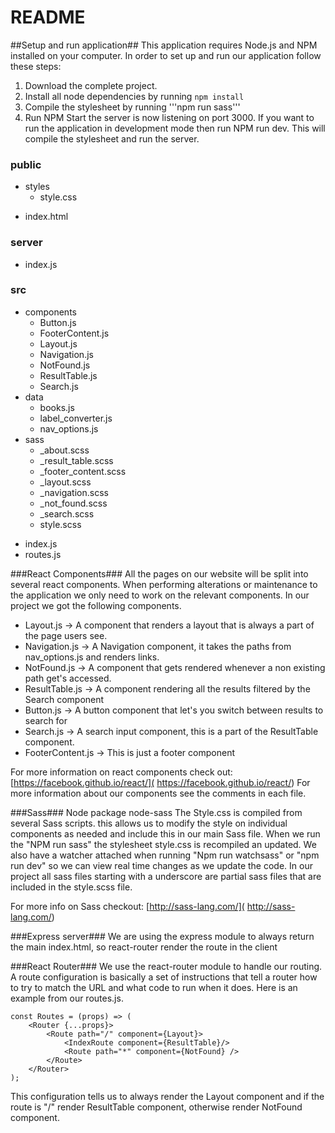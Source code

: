 # README #
##Setup and run application##
This application requires Node.js and NPM installed on your computer.
In order to set up and run our application follow these steps:

 1. Download the complete project.
 2. Install all node dependencies by running ```npm install```
 3. Compile the stylesheet by running '''npm run sass'''
 4. Run NPM Start the server is now listening on port 3000.
 If you want to run the application in development mode then run NPM run dev. This will compile the  stylesheet and run the server.



### public ###
+ styles
    * style.css
* index.html

### server ###
* index.js

### src ###
+ components
    * Button.js
    * FooterContent.js
    * Layout.js
    * Navigation.js
    * NotFound.js
    * ResultTable.js
    * Search.js
+ data
    * books.js
    * label_converter.js
    * nav_options.js
+ sass
    * _about.scss
    * _result_table.scss
    * _footer_content.scss
    * _layout.scss
    * _navigation.scss
    * _not_found.scss
    * _search.scss
    * style.scss
* index.js
* routes.js

###React Components###
All the pages on our website will be split into several react components.
When performing alterations or maintenance to the application we only need to work on the relevant components.
In our project we got the following components.

 * Layout.js -> A component that renders a layout that is always a part of the page users see.
 * Navigation.js -> A Navigation component, it takes the paths from nav_options.js and renders links.
 * NotFound.js -> A component that gets rendered whenever a non existing path get's accessed.
 * ResultTable.js -> A component rendering all the results filtered by the Search component
 * Button.js ->  A button component that let's you switch between results to search for
 * Search.js -> A search input component, this is a part of the ResultTable component.
 * FooterContent.js ->  This is just a footer component


For more information on react components check out: [https://facebook.github.io/react/]( https://facebook.github.io/react/)
For more information about our components see the comments in each file.


###Sass###
Node package node-sass
The Style.css is compiled from several Sass scripts. this allows us to modify the style on individual components as needed and include this in our main Sass file.
When we run the "NPM run sass" the stylesheet style.css is recompiled an updated. We also have a watcher attached when running "Npm run watchsass" or "npm run dev" so we can view real time changes as we update the code. In our project all sass files starting with a underscore are partial sass files that are included in the style.scss file.

For more info on Sass checkout: [http://sass-lang.com/]( http://sass-lang.com/)

###Express server###
We are using the express module to always return the main index.html, so react-router render the route in the client


###React Router###
We use the react-router module to handle our routing. A route configuration is basically a set of instructions that tell a router how to try to match the URL and what code to run when it does. Here is an example from our routes.js.

```
const Routes = (props) => (
    <Router {...props}>
        <Route path="/" component={Layout}>
            <IndexRoute component={ResultTable}/>
            <Route path="*" component={NotFound} />
        </Route>
    </Router>
);

```
This configuration tells us to always render the Layout component and if the route is "/" render ResultTable component, otherwise render NotFound component.